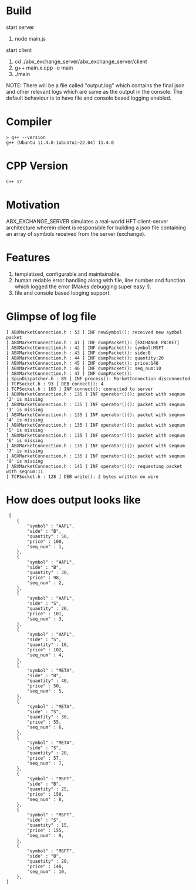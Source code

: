 # Build 
start server
1. node main.js

start client
1. cd ./abx_exchange_server/abx_exchange_server/client
2. g++ main.x.cpp -o main
3. ./main

NOTE: There will be a file called "output.log" which contains the final json and other relevant logs which are same as the output in the console. The default behaviour is to have file and console based logging enabled.

# Compiler
```
> g++ --version
g++ (Ubuntu 11.4.0-1ubuntu1~22.04) 11.4.0            
```

# CPP Version
```
C++ 17
```

# Motivation
ABX_EXCHANGE_SERVER simulates a real-world HFT client-server architecture wherein client is responsible for building a json file containing an array of symbols received from the server (exchange).

# Features
1. templatized, configurable and maintainable.
2. human redable error handling along with file, line number and function which logged the error (Makes debugging super easy !).
3. file and console based looging support.

# Glimpse of log file
```
[ ABXMarketConnection.h : 53 ] INF newSymbol(): received new symbol packet
[ ABXMarketConnection.h : 41 ] INF dumpPacket(): [EXCHANGE PACKET]
[ ABXMarketConnection.h : 42 ] INF dumpPacket(): symbol:MSFT
[ ABXMarketConnection.h : 43 ] INF dumpPacket(): side:B
[ ABXMarketConnection.h : 44 ] INF dumpPacket(): quantity:20
[ ABXMarketConnection.h : 45 ] INF dumpPacket(): price:148
[ ABXMarketConnection.h : 46 ] INF dumpPacket(): seq_num:10
[ ABXMarketConnection.h : 47 ] INF dumpPacket(): 
[ SpinDispatcher.h : 89 ] INF process(): MarketConnection disconnected
[ TCPSocket.h : 93 ] DEB connect(): 4
[ TCPSocket.h : 103 ] INF connect(): connected to server
[ ABXMarketConnection.h : 135 ] INF operator()(): packet with seqnum '2' is missing
[ ABXMarketConnection.h : 135 ] INF operator()(): packet with seqnum '3' is missing
[ ABXMarketConnection.h : 135 ] INF operator()(): packet with seqnum '4' is missing
[ ABXMarketConnection.h : 135 ] INF operator()(): packet with seqnum '5' is missing
[ ABXMarketConnection.h : 135 ] INF operator()(): packet with seqnum '6' is missing
[ ABXMarketConnection.h : 135 ] INF operator()(): packet with seqnum '7' is missing
[ ABXMarketConnection.h : 135 ] INF operator()(): packet with seqnum '9' is missing
[ ABXMarketConnection.h : 145 ] INF operator()(): requesting packet with seqnum:11
[ TCPSocket.h : 128 ] DEB write(): 2 bytes written on wire 
```
# How does output looks like
```
 [
    {
        "symbol" : "AAPL",
        "side" : "B",
        "quantity" : 50,
        "price" : 100,
        "seq_num" : 1,
    },
    {
        "symbol" : "AAPL",
        "side" : "B",
        "quantity" : 30,
        "price" : 98,
        "seq_num" : 2,
    },
    {
        "symbol" : "AAPL",
        "side" : "S",
        "quantity" : 20,
        "price" : 101,
        "seq_num" : 3,
    },
    {
        "symbol" : "AAPL",
        "side" : "S",
        "quantity" : 10,
        "price" : 102,
        "seq_num" : 4,
    },
    {
        "symbol" : "META",
        "side" : "B",
        "quantity" : 40,
        "price" : 50,
        "seq_num" : 5,
    },
    {
        "symbol" : "META",
        "side" : "S",
        "quantity" : 30,
        "price" : 55,
        "seq_num" : 6,
    },
    {
        "symbol" : "META",
        "side" : "S",
        "quantity" : 20,
        "price" : 57,
        "seq_num" : 7,
    },
    {
        "symbol" : "MSFT",
        "side" : "B",
        "quantity" : 25,
        "price" : 150,
        "seq_num" : 8,
    },
    {
        "symbol" : "MSFT",
        "side" : "S",
        "quantity" : 15,
        "price" : 155,
        "seq_num" : 9,
    },
    {
        "symbol" : "MSFT",
        "side" : "B",
        "quantity" : 20,
        "price" : 148,
        "seq_num" : 10,
    },
]
```
